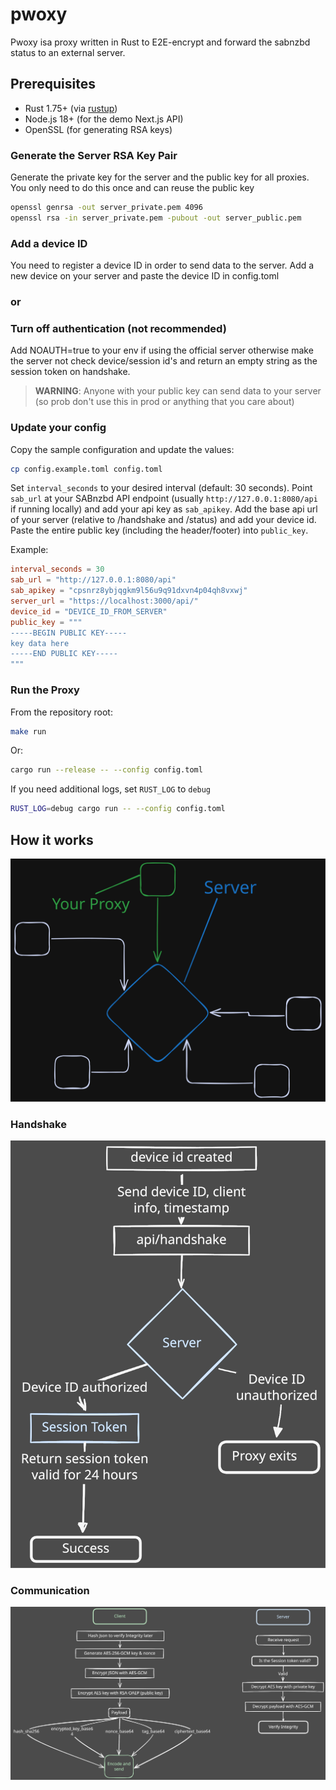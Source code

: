 # pwoxy

Pwoxy isa proxy written in Rust to E2E-encrypt and forward the sabnzbd status to an external server.

## Prerequisites

- Rust 1.75+ (via [rustup](https://rustup.rs))
- Node.js 18+ (for the demo Next.js API)
- OpenSSL (for generating RSA keys)

### Generate the Server RSA Key Pair

Generate the private key for the server and the public key for all proxies. You only need to do this once and can reuse the public key

```bash
openssl genrsa -out server_private.pem 4096
openssl rsa -in server_private.pem -pubout -out server_public.pem
```

### Add a device ID

You need to register a device ID in order to send data to the server.
Add a new device on your server and paste the device ID in config.toml

### or

### Turn off authentication (not recommended)

Add NOAUTH=true to your env if using the official server otherwise make the server not check device/session id's and return an empty string as the session token on handshake.
> **WARNING**: Anyone with your public key can send data to your server (so prob don't use this in prod or anything that you care about)

### Update your config

Copy the sample configuration and update the values:

   ```bash
   cp config.example.toml config.toml
   ```

Set `interval_seconds` to your desired interval (default: 30 seconds).
Point `sab_url` at your SABnzbd API endpoint (usually `http://127.0.0.1:8080/api` if running locally) and add your api key as `sab_apikey`.
Add the base api url of your server (relative to /handshake and /status) and add your device id.
Paste the entire public key (including the header/footer) into `public_key`.

Example:

```toml
interval_seconds = 30
sab_url = "http://127.0.0.1:8080/api"
sab_apikey = "cpsnrz8ybjqgkm9l56u9q91dxvn4p04qh8vxwj"
server_url = "https://localhost:3000/api/"
device_id = "DEVICE_ID_FROM_SERVER"
public_key = """
-----BEGIN PUBLIC KEY-----
key data here
-----END PUBLIC KEY-----
"""
```

### Run the Proxy

From the repository root:

```bash
make run
```

Or:

```bash
cargo run --release -- --config config.toml
```

If you need additional logs, set `RUST_LOG` to `debug`

```bash
RUST_LOG=debug cargo run -- --config config.toml
```

## How it works

![Overview](assets/overview.svg)

### Handshake

![Handshake](assets/handshake.svg)

### Communication

![Encryption](assets/encryption.svg)
